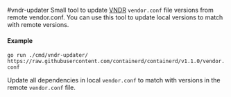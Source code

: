 #vndr-updater
Small tool to update [VNDR](https://github.com/LK4D4/vndr) `vendor.conf` file versions from remote vendor.conf.
You can use this tool to update local versions to match with remote versions.

#### Example
`go run ./cmd/vndr-updater/ https://raw.githubusercontent.com/containerd/containerd/v1.1.0/vendor.conf`

Update all dependencies in local `vendor.conf` to match with versions in the remote `vendor.conf` file.

